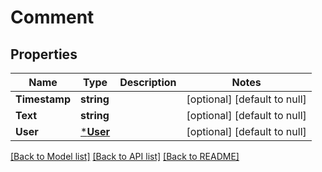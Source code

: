 # Comment

## Properties
Name | Type | Description | Notes
------------ | ------------- | ------------- | -------------
**Timestamp** | **string** |  | [optional] [default to null]
**Text** | **string** |  | [optional] [default to null]
**User** | [***User**](user.md) |  | [optional] [default to null]

[[Back to Model list]](../README.md#documentation-for-models) [[Back to API list]](../README.md#documentation-for-api-endpoints) [[Back to README]](../README.md)


